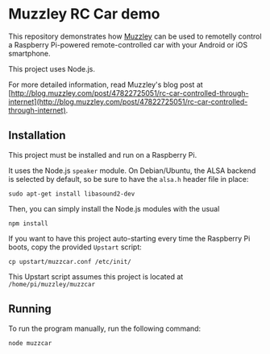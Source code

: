 # Muzzley RC Car demo

This repository demonstrates how [Muzzley](http://www.muzzley.com) can be used to remotelly control a Raspberry Pi-powered remote-controlled car with your Android or iOS smartphone.

This project uses Node.js.

For more detailed information, read Muzzley's blog post at [http://blog.muzzley.com/post/47822725051/rc-car-controlled-through-internet](http://blog.muzzley.com/post/47822725051/rc-car-controlled-through-internet).

## Installation

This project must be installed and run on a Raspberry Pi.

It uses the Node.js `speaker` module. On Debian/Ubuntu, the ALSA backend is selected by default, so be sure to have the `alsa.h` header file in place:

    sudo apt-get install libasound2-dev

Then, you can simply install the Node.js modules with the usual

    npm install

If you want to have this project auto-starting every time the Raspberry Pi boots, copy the provided `Upstart` script:

    cp upstart/muzzcar.conf /etc/init/

This Upstart script assumes this project is located at `/home/pi/muzzley/muzzcar`

## Running

To run the program manually, run the following command:

    node muzzcar
